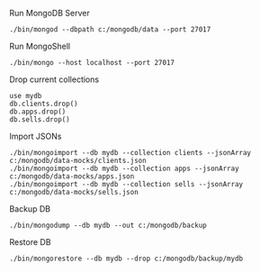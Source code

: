 Run MongoDB Server

```
./bin/mongod --dbpath c:/mongodb/data --port 27017
```

Run MongoShell

```
./bin/mongo --host localhost --port 27017
```

Drop current collections

```
use mydb
db.clients.drop()
db.apps.drop()
db.sells.drop()
```

Import JSONs

```
./bin/mongoimport --db mydb --collection clients --jsonArray c:/mongodb/data-mocks/clients.json
./bin/mongoimport --db mydb --collection apps --jsonArray c:/mongodb/data-mocks/apps.json
./bin/mongoimport --db mydb --collection sells --jsonArray c:/mongodb/data-mocks/sells.json
```

Backup DB

```
./bin/mongodump --db mydb --out c:/mongodb/backup
```

Restore DB

```
./bin/mongorestore --db mydb --drop c:/mongodb/backup/mydb
```

